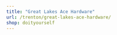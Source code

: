 ```yaml
---
title: "Great Lakes Ace Hardware"
url: /trenton/great-lakes-ace-hardware/
shop: doityourself
---
```

